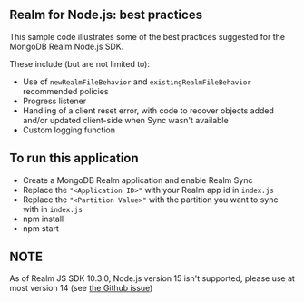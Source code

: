 ## Realm for Node.js: best practices

This sample code illustrates some of the best practices suggested for the MongoDB Realm Node.js SDK.

These include (but are not limited to):

- Use of `newRealmFileBehavior`  and `existingRealmFileBehavior` recommended policies
- Progress listener
- Handling of a client reset error, with code to recover objects added and/or updated client-side when Sync wasn't available
- Custom logging function

## To run this application
- Create a MongoDB Realm application and enable Realm Sync
- Replace the `"<Application ID>"` with your Realm app id in `index.js`
- Replace the `"<Partition Value>"` with the partition you want to sync with in `index.js`
- npm install
- npm start

## NOTE

As of Realm JS SDK 10.3.0, Node.js version 15 isn't supported, please use at most version 14 (see [the Github issue](https://github.com/realm/realm-js/issues/3670))
